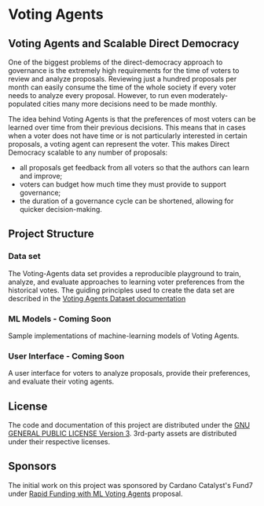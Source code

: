 # Voting Agents

## Voting Agents and Scalable Direct Democracy
One of the biggest problems of the direct-democracy approach to governance is the extremely high requirements for the time of voters to review and analyze proposals. Reviewing just a hundred proposals per month can easily consume the time of the whole society if every voter needs to analyze every proposal. However, to run even moderately-populated cities many more decisions need to be made monthly.

The idea behind Voting Agents is that the preferences of most voters can be learned over time from their previous decisions. This means that in cases when a voter does not have time or is not particularly interested in certain proposals, a voting agent can represent the voter. This makes Direct Democracy scalable to any number of proposals:
- all proposals get feedback from all voters so that the authors can learn and improve;
- voters can budget how much time they must provide to support governance;
- the duration of a governance cycle can be shortened, allowing for quicker decision-making.

## Project Structure

### Data set
The Voting-Agents data set provides a reproducible playground to train, analyze, and evaluate approaches to learning voter preferences from the historical votes. The guiding principles used to create the data set are described in the [Voting Agents Dataset documentation](data/README.md)

### ML Models - Coming Soon
Sample implementations of machine-learning models of Voting Agents.

### User Interface - Coming Soon
A user interface for voters to analyze proposals, provide their preferences, and evaluate their voting agents.

## License
The code and documentation of this project are distributed under the [GNU GENERAL PUBLIC LICENSE Version 3](LICENSE).
3rd-party assets are distributed under their respective licenses.

## Sponsors
The initial work on this project was sponsored by Cardano Catalyst's Fund7 under [Rapid Funding with ML Voting Agents](https://cardano.ideascale.com/c/idea/383355) proposal.
